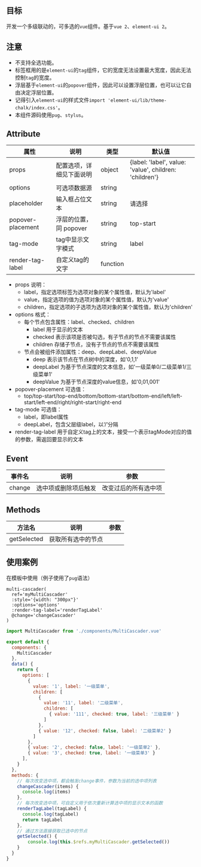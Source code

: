 ## 目标

开发一个多级联动的，可多选的```vue```组件。基于```vue 2```、```element-ui 2```。

## 注意

* 不支持全选功能。
* 标签框用的是```element-ui```的```tag```组件，它的宽度无法设置最大宽度，因此无法控制```tag```的宽度。
* 浮层基于```element-ui```的```popover```组件，因此可以设置浮层位置，也可以让它自由决定浮层位置。
* 记得引入```element-ui```的样式文件```import 'element-ui/lib/theme-chalk/index.css'```。
* 本组件源码使用```pug```、```stylus```。


## Attribute

属性|说明|类型|默认值
----|----|----|--
props                  | 配置选项，详细见下面说明      | object   | {label: 'label', value: 'value', children: 'children'}
options                | 可选项数据源                  | string
placeholder            | 输入框占位文本                | string   | 请选择
popover-placement      | 浮层的位置，同 popover        | string   | top-start
tag-mode                | tag中显示文字模式             | string   | label
render-tag-label       | 自定义tag的文字               | function

* props 说明：
    * label，指定选项标签为选项对象的某个属性值，默认为'label'
    * value，指定选项的值为选项对象的某个属性值，默认为'value'
    * children，指定选项的子选项为选项对象的某个属性值，默认为'children'
* options 格式：
    * 每个节点包含属性：label、checked、children
        * label 用于显示的文本
        * checked 表示该项是否被勾选，有子节点的节点不需要该属性
        * children 存储子节点，没有子节点的节点不需要该属性
    * 节点会被组件添加属性：deep、deepLabel、deepValue
        * deep 表示该节点在节点树中的深度，如'0,1,1'
        * deepLabel 为基于节点深度的文本信息，如'一级菜单0/二级菜单1/三级菜单1'
        * deepValue 为基于节点深度的value信息，如'0,01,001'
* popover-placement 可选值：
    * top/top-start/top-end/bottom/bottom-start/bottom-end/left/left-start/left-end/right/right-start/right-end
* tag-mode 可选值：
    * label，即label属性
    * deepLabel，包含父层级label，以‘/’分隔
* render-tag-label 用于自定义tag上的文本，接受一个表示tagMode对应的值的参数，需返回要显示的文本

## Event

事件名      |   说明                            | 参数
------------|-----------------------------------|---------
change      |   选中项或删除项后触发            | 改变过后的所有选中项

## Methods

方法名      |   说明                            |   参数
------------|-----------------------------------|-------------
getSelected |   获取所有选中的节点              |

## 使用案例

在模板中使用（例子使用了```pug```语法）

```
multi-cascader(
  ref='myMultiCascader'
  :style='{width: "300px"}'
  :options='options'
  :render-tag-label='renderTagLabel'
  @change='changeCascader'
)
```

```js
import MultiCascader from './components/MultiCascader.vue'

export default {
  components: {
    MultiCascader
  },
  data() {
    return {
      options: [
        {
          value: '1', label: '一级菜单',
          children: [
            {
              value: '11', label: '二级菜单',
              children: [
                { value: '111', checked: true, label: '三级菜单' }
              ]
            },
            { value: '12', checked: false, label: '二级菜单2' }
          ]
        },
        { value: '2', checked: false, label: '一级菜单2' },
        { value: '3', checked: true, label: '一级菜单3' }
      ],
    }
  },
  methods: {
    // 每次改变选中项，都会触发change事件，参数为当前的选中项列表
    changeCascader(items) {
      console.log(items)
    },
    // 每次改变选中项，可自定义用于依次重新计算选中项的显示文本的函数
    renderTagLabel(tagLabel) {
      console.log(tagLabel)
      return tagLabel
    },
    // 通过方法直接获取已选中的节点
    getSelected() {
        console.log(this.$refs.myMultiCascader.getSelected())
    }
  }
}
```